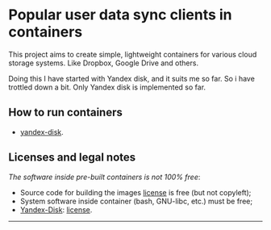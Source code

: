 
# Popular user data sync clients in containers

This project aims to create simple, lightweight containers for various cloud 
storage systems. Like Dropbox, Google Drive and others.

Doing this I have started with Yandex disk, and it suits me so far. 
So i have trottled down a bit. Only Yandex disk is implemented so far.

## How to run containers

- [yandex-disk][link_yadisk_readme].

## Licenses and legal notes

*The software inside pre-built containers is not 100% free*:

- Source code for building the images [license](./LICENSE) is free (but not copyleft);
- System software inside container (bash, GNU-libc, etc.) must be free;
- [Yandex-Disk][link_yadisk_official]: [license][link_yadisk_license].

---
[link_yadisk_readme]:./yandex-disk/README.md
[link_yadisk_official]:https://yandex.ru/support/disk-desktop-linux/
[link_yadisk_license]:https://yandex.ru/legal/desktop_software_agreement/

